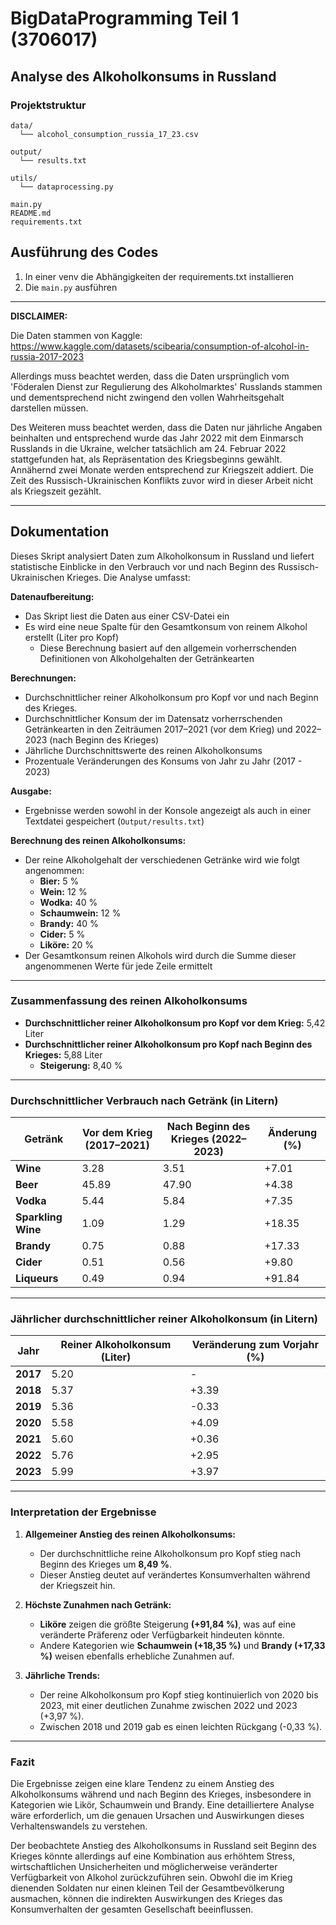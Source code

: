 # BigDataProgramming Teil 1 (3706017)
## Analyse des Alkoholkonsums in Russland
### Projektstruktur
```
data/
  └── alcohol_consumption_russia_17_23.csv

output/
  └── results.txt

utils/
  └── dataprocessing.py

main.py
README.md
requirements.txt
```

## Ausführung des Codes
1) In einer venv die Abhängigkeiten der requirements.txt installieren
2) Die `main.py` ausführen

---
**DISCLAIMER:**

Die Daten stammen von Kaggle: https://www.kaggle.com/datasets/scibearia/consumption-of-alcohol-in-russia-2017-2023

Allerdings muss beachtet werden, dass die Daten ursprünglich vom 'Föderalen Dienst zur Regulierung des Alkoholmarktes'
Russlands stammen und dementsprechend nicht zwingend den vollen Wahrheitsgehalt darstellen müssen.

Des Weiteren muss beachtet werden, dass die Daten nur jährliche Angaben beinhalten und entsprechend wurde das Jahr 2022 mit
dem Einmarsch Russlands in die Ukraine, welcher tatsächlich am 24. Februar 2022 stattgefunden hat, als Repräsentation des Kriegsbeginns gewählt.
Annähernd zwei Monate werden entsprechend zur Kriegszeit addiert. Die Zeit des Russisch-Ukrainischen Konflikts zuvor wird in dieser Arbeit nicht als Kriegszeit gezählt.

---

## Dokumentation

Dieses Skript analysiert Daten zum Alkoholkonsum in Russland und liefert statistische Einblicke in den Verbrauch vor und
nach Beginn des Russisch-Ukrainischen Krieges. Die Analyse umfasst:

**Datenaufbereitung:**
- Das Skript liest die Daten aus einer CSV-Datei ein
- Es wird eine neue Spalte für den Gesamtkonsum von reinem Alkohol erstellt (Liter pro Kopf)
  - Diese Berechnung basiert auf den allgemein vorherrschenden Definitionen von Alkoholgehalten der Getränkearten

**Berechnungen:**
- Durchschnittlicher reiner Alkoholkonsum pro Kopf vor und nach Beginn des Krieges.
- Durchschnittlicher Konsum der im Datensatz vorherrschenden Getränkearten in den Zeiträumen 2017–2021 (vor dem Krieg) und 2022–2023
(nach Beginn des Krieges)
- Jährliche Durchschnittswerte des reinen Alkoholkonsums
- Prozentuale Veränderungen des Konsums von Jahr zu Jahr (2017 - 2023)

**Ausgabe:**
- Ergebnisse werden sowohl in der Konsole angezeigt als auch in einer Textdatei gespeichert (`Output/results.txt`)

**Berechnung des reinen Alkoholkonsums:**
- Der reine Alkoholgehalt der verschiedenen Getränke wird wie folgt angenommen:
  - **Bier:** 5 %
  - **Wein:** 12 %
  - **Wodka:** 40 %
  - **Schaumwein:** 12 %
  - **Brandy:** 40 %
  - **Cider:** 5 %
  - **Liköre:** 20 %
- Der Gesamtkonsum reinen Alkohols wird durch die Summe dieser angenommenen Werte für jede Zeile ermittelt

---

### Zusammenfassung des reinen Alkoholkonsums

- **Durchschnittlicher reiner Alkoholkonsum pro Kopf vor dem Krieg:** 5,42 Liter
- **Durchschnittlicher reiner Alkoholkonsum pro Kopf nach Beginn des Krieges:** 5,88 Liter
  - **Steigerung:** 8,40 %

---

### Durchschnittlicher Verbrauch nach Getränk (in Litern)

| Getränk            | Vor dem Krieg (2017–2021) | Nach Beginn des Krieges (2022–2023) | Änderung (%) |
|--------------------|---------------------------|-------------------------------------|--------------|
| **Wine**           | 3.28                      | 3.51                                | +7.01        |
| **Beer**           | 45.89                     | 47.90                               | +4.38        |
| **Vodka**          | 5.44                      | 5.84                                | +7.35        |
| **Sparkling Wine** | 1.09                      | 1.29                                | +18.35       |
| **Brandy**         | 0.75                      | 0.88                                | +17.33       |
| **Сider**          | 0.51                      | 0.56                                | +9.80        |
| **Liqueurs**       | 0.49                      | 0.94                                | +91.84       |

---

### Jährlicher durchschnittlicher reiner Alkoholkonsum (in Litern)

| Jahr     | Reiner Alkoholkonsum (Liter) | Veränderung zum Vorjahr (%) |
|----------|------------------------------|-----------------------------|
| **2017** | 5.20                         | -                           |
| **2018** | 5.37                         | +3.39                       |
| **2019** | 5.36                         | -0.33                       |
| **2020** | 5.58                         | +4.09                       |
| **2021** | 5.60                         | +0.36                       |
| **2022** | 5.76                         | +2.95                       |
| **2023** | 5.99                         | +3.97                       |

---

### Interpretation der Ergebnisse

1. **Allgemeiner Anstieg des reinen Alkoholkonsums:**
   - Der durchschnittliche reine Alkoholkonsum pro Kopf stieg nach Beginn des Krieges um **8,49 %**.
   - Dieser Anstieg deutet auf verändertes Konsumverhalten während der Kriegszeit hin.

2. **Höchste Zunahmen nach Getränk:**
   - **Liköre** zeigen die größte Steigerung **(+91,84 %)**, was auf eine veränderte Präferenz oder Verfügbarkeit hindeuten könnte.
   - Andere Kategorien wie **Schaumwein (+18,35 %)** und **Brandy (+17,33 %)** weisen ebenfalls erhebliche Zunahmen auf.

3. **Jährliche Trends:**
   - Der reine Alkoholkonsum pro Kopf stieg kontinuierlich von 2020 bis 2023, mit einer deutlichen Zunahme zwischen 2022 und 2023 (+3,97 %).
   - Zwischen 2018 und 2019 gab es einen leichten Rückgang (-0,33 %).

---

### Fazit

Die Ergebnisse zeigen eine klare Tendenz zu einem Anstieg des Alkoholkonsums während und nach Beginn des Krieges,
insbesondere in Kategorien wie Likör, Schaumwein und Brandy. Eine detailliertere Analyse wäre erforderlich,
um die genauen Ursachen und Auswirkungen dieses Verhaltenswandels zu verstehen.

Der beobachtete Anstieg des Alkoholkonsums in Russland seit Beginn des Krieges könnte allerdings auf eine Kombination aus
erhöhtem Stress, wirtschaftlichen Unsicherheiten und möglicherweise veränderter Verfügbarkeit von Alkohol zurückzuführen
sein. Obwohl die im Krieg dienenden Soldaten nur einen kleinen Teil der Gesamtbevölkerung ausmachen, können die
indirekten Auswirkungen des Krieges das Konsumverhalten der gesamten Gesellschaft beeinflussen.
